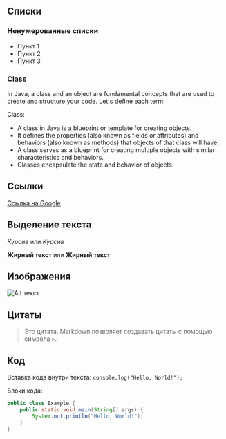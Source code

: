 
## Списки

### Ненумерованные списки

- Пункт 1
- Пункт 2
- Пункт 3

### Class

In Java, a class and an object are fundamental concepts that are used to create and structure your code. Let's define each term:

Class:

- A class in Java is a blueprint or template for creating objects.
- It defines the properties (also known as fields or attributes) and behaviors (also known as methods) that objects of that class will have.
- A class serves as a blueprint for creating multiple objects with similar characteristics and behaviors.
- Classes encapsulate the state and behavior of objects.

## Ссылки

[Ссылка на Google](https://www.google.com)

## Выделение текста

*Курсив* или _Курсив_

**Жирный текст** или __Жирный текст__

## Изображения

![Alt текст](https://www.example.com/image.jpg)

## Цитаты

> Это цитата. Markdown позволяет создавать цитаты с помощью символа `>`.

## Код

Вставка кода внутри текста: `console.log("Hello, World!");`

Блоки кода:

```java
public class Example {
    public static void main(String[] args) {
        System.out.println("Hello, World!");
    }
}
